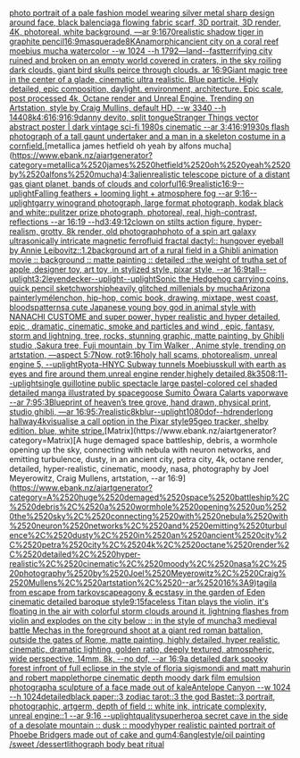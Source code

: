 [photo portrait of a pale fashion model wearing silver metal sharp design around face, black balenciaga flowing fabric scarf, 3D portrait, 3D render, 4K, photoreal, white background, —ar 9:16](https://www.ebank.nz/aiartgenerator?category=photo%2520portrait%2520of%2520a%2520pale%2520fashion%2520model%2520wearing%2520silver%2520metal%2520sharp%2520design%2520around%2520face%2C%2520black%2520balenciaga%2520flowing%2520fabric%2520scarf%2C%25203D%2520portrait%2C%25203D%2520render%2C%25204K%2C%2520photoreal%2C%2520white%2520background%2C%2520%E2%80%94ar%25209%3A16)[70](https://www.ebank.nz/aiartgenerator?category=70)[realistic shadow tiger in graphite pencil](https://www.ebank.nz/aiartgenerator?category=realistic%2520shadow%2520tiger%2520in%2520graphite%2520pencil)[16:9](https://www.ebank.nz/aiartgenerator?category=16%3A9)[masquerade](https://www.ebank.nz/aiartgenerator?category=masquerade)[8K](https://www.ebank.nz/aiartgenerator?category=8K)[Anamorphic](https://www.ebank.nz/aiartgenerator?category=Anamorphic)[](https://www.ebank.nz/aiartgenerator?category=)[ancient city on a coral reef moebius mucha watercolor --w 1024 --h 1792](https://www.ebank.nz/aiartgenerator?category=ancient%2520city%2520on%2520a%2520coral%2520reef%2520moebius%2520mucha%2520watercolor%2520--w%25201024%2520--h%25201792)[—land](https://www.ebank.nz/aiartgenerator?category=%E2%80%94land)[--fast](https://www.ebank.nz/aiartgenerator?category=--fast)[terrifying city ruined and broken on an empty world covered in craters, in the sky roiling dark clouds, giant bird skulls peirce through clouds. ar 16:9](https://www.ebank.nz/aiartgenerator?category=terrifying%2520city%2520ruined%2520and%2520broken%2520on%2520an%2520empty%2520world%2520covered%2520in%2520craters%2C%2520in%2520the%2520sky%2520roiling%2520dark%2520clouds%2C%2520giant%2520bird%2520skulls%2520peirce%2520through%2520clouds.%2520ar%252016%3A9)[Giant magic tree in the center of a glade, cinematic ultra realistic. Blue particle. Higly detailed, epic composition, daylight. environment, architecture. Epic scale, post processed 4k, Octane render and Unreal Engine. Trending on Artstation, style by Craig Mullins, default HD, --w 3340 --h 1440](https://www.ebank.nz/aiartgenerator?category=Giant%2520magic%2520tree%2520in%2520the%2520center%2520of%2520a%2520glade%2C%2520cinematic%2520ultra%2520realistic.%2520Blue%2520particle.%2520Higly%2520detailed%2C%2520epic%2520composition%2C%2520daylight.%2520environment%2C%2520architecture.%2520Epic%2520scale%2C%2520post%2520processed%25204k%2C%2520Octane%2520render%2520and%2520Unreal%2520Engine.%2520Trending%2520on%2520Artstation%2C%2520style%2520by%2520Craig%2520Mullins%2C%2520default%2520HD%2C%2520--w%25203340%2520--h%25201440)[8k](https://www.ebank.nz/aiartgenerator?category=8k)[4:6](https://www.ebank.nz/aiartgenerator?category=4%3A6)[16:9](https://www.ebank.nz/aiartgenerator?category=16%3A9)[16:9](https://www.ebank.nz/aiartgenerator?category=16%3A9)[danny devito, split tongue](https://www.ebank.nz/aiartgenerator?category=danny%2520devito%2C%2520split%2520tongue)[Stranger Things vector abstract poster | dark vintage sci-fi 1980s cinematic --ar 3:4](https://www.ebank.nz/aiartgenerator?category=Stranger%2520Things%2520vector%2520abstract%2520poster%2520%7C%2520dark%2520vintage%2520sci-fi%25201980s%2520cinematic%2520--ar%25203%3A4)[16:9](https://www.ebank.nz/aiartgenerator?category=16%3A9)[1930s flash photograph of a tall gaunt undertaker and a man in a skeleton costume in a cornfield.](https://www.ebank.nz/aiartgenerator?category=1930s%2520flash%2520photograph%2520of%2520a%2520tall%2520gaunt%2520undertaker%2520and%2520a%2520man%2520in%2520a%2520skeleton%2520costume%2520in%2520a%2520cornfield.)[metallica james hetfield oh yeah by alfons mucha](https://www.ebank.nz/aiartgenerator?category=metallica%2520james%2520hetfield%2520oh%2520yeah%2520by%2520alfons%2520mucha)[4:3](https://www.ebank.nz/aiartgenerator?category=4%3A3)[alien](https://www.ebank.nz/aiartgenerator?category=alien)[realistic telescope picture of a distant gas giant planet, bands of clouds and colorful](https://www.ebank.nz/aiartgenerator?category=realistic%2520telescope%2520picture%2520of%2520a%2520distant%2520gas%2520giant%2520planet%2C%2520bands%2520of%2520clouds%2520and%2520colorful)[16:9](https://www.ebank.nz/aiartgenerator?category=16%3A9)[realistic](https://www.ebank.nz/aiartgenerator?category=realistic)[16:9](https://www.ebank.nz/aiartgenerator?category=16%3A9)[--uplight](https://www.ebank.nz/aiartgenerator?category=--uplight)[Falling feathers + looming light + atmosphere fog --ar 9:16](https://www.ebank.nz/aiartgenerator?category=Falling%2520feathers%2520%2B%2520looming%2520light%2520%2B%2520atmosphere%2520fog%2520--ar%25209%3A16)[--uplight](https://www.ebank.nz/aiartgenerator?category=--uplight)[garry winogrand photograph, large format photograph, kodak black and white::pulitzer prize photograph, photoreal, real, high-contrast, reflections --ar 16:19 --hd](https://www.ebank.nz/aiartgenerator?category=garry%2520winogrand%2520photograph%2C%2520large%2520format%2520photograph%2C%2520kodak%2520black%2520and%2520white%3A%3Apulitzer%2520prize%2520photograph%2C%2520photoreal%2C%2520real%2C%2520high-contrast%2C%2520reflections%2520--ar%252016%3A19%2520--hd)[3:4](https://www.ebank.nz/aiartgenerator?category=3%3A4)[9:12](https://www.ebank.nz/aiartgenerator?category=9%3A12)[clown on stilts action figure, hyper-realism, grotty, 8k render, old photograph](https://www.ebank.nz/aiartgenerator?category=clown%2520on%2520stilts%2520action%2520figure%2C%2520hyper-realism%2C%2520grotty%2C%25208k%2520render%2C%2520old%2520photograph)[photo of a spin art galaxy ultrasonically intricate magnetic ferrofluid fractal dactyl:: hungover eyeball by Annie Leibovitz::1.2](https://www.ebank.nz/aiartgenerator?category=photo%2520of%2520a%2520spin%2520art%2520galaxy%2520ultrasonically%2520intricate%2520magnetic%2520ferrofluid%2520fractal%2520dactyl%3A%3A%2520hungover%2520eyeball%2520by%2520Annie%2520Leibovitz%3A%3A1.2)[background art of a rural field in a Ghibli animation movie :: background :: matte painting :: detailed ::](https://www.ebank.nz/aiartgenerator?category=background%2520art%2520of%2520a%2520rural%2520field%2520in%2520a%2520Ghibli%2520animation%2520movie%2520%3A%3A%2520background%2520%3A%3A%2520matte%2520painting%2520%3A%3A%2520detailed%2520%3A%3A)[the weight of truth](https://www.ebank.nz/aiartgenerator?category=the%2520weight%2520of%2520truth)[a set of apple ,designer toy, art toy ,in stylized style, pixar style, --ar 16:9](https://www.ebank.nz/aiartgenerator?category=a%2520set%2520of%2520apple%2520%2Cdesigner%2520toy%2C%2520art%2520toy%2520%2Cin%2520stylized%2520style%2C%2520pixar%2520style%2C%2520--ar%252016%3A9)[tall](https://www.ebank.nz/aiartgenerator?category=tall)[--uplight](https://www.ebank.nz/aiartgenerator?category=--uplight)[3:2](https://www.ebank.nz/aiartgenerator?category=3%3A2)[leyendecker](https://www.ebank.nz/aiartgenerator?category=leyendecker)[--uplight](https://www.ebank.nz/aiartgenerator?category=--uplight)[--uplight](https://www.ebank.nz/aiartgenerator?category=--uplight)[Sonic the Hedgehog carrying coins, quick pencil sketch](https://www.ebank.nz/aiartgenerator?category=Sonic%2520the%2520Hedgehog%2520carrying%2520coins%2C%2520quick%2520pencil%2520sketch)[worship](https://www.ebank.nz/aiartgenerator?category=worship)[heavily glitched millenials by mucha](https://www.ebank.nz/aiartgenerator?category=heavily%2520glitched%2520millenials%2520by%2520mucha)[Arizona painterly](https://www.ebank.nz/aiartgenerator?category=Arizona%2520painterly)[mélenchon, hip-hop, comic book, drawing, mixtape, west coast, bloods](https://www.ebank.nz/aiartgenerator?category=m%C3%A9lenchon%2C%2520hip-hop%2C%2520comic%2520book%2C%2520drawing%2C%2520mixtape%2C%2520west%2520coast%2C%2520bloods)[patterns](https://www.ebank.nz/aiartgenerator?category=patterns)[a cute Japanese young boy god in animal style with NANACHI CUSTOME and super power, hyper realistic and hyper detailed, epic , dramatic, cinematic, smoke and particles and wind , epic, fantasy, storm and lightning, tree, rocks, stunning graphic, matte painting, by Ghibli studio ,Sakura tree, Fuji mountain ,by Tim Walker , Anime style, trending on artstation, —aspect 5:7](https://www.ebank.nz/aiartgenerator?category=a%2520cute%2520Japanese%2520young%2520boy%2520god%2520in%2520animal%2520style%2520with%2520NANACHI%2520CUSTOME%2520and%2520super%2520power%2C%2520hyper%2520realistic%2520and%2520hyper%2520detailed%2C%2520epic%2520%2C%2520dramatic%2C%2520cinematic%2C%2520smoke%2520and%2520particles%2520and%2520wind%2520%2C%2520epic%2C%2520fantasy%2C%2520storm%2520and%2520lightning%2C%2520tree%2C%2520rocks%2C%2520stunning%2520graphic%2C%2520matte%2520painting%2C%2520by%2520Ghibli%2520studio%2520%2CSakura%2520tree%2C%2520Fuji%2520mountain%2520%2Cby%2520Tim%2520Walker%2520%2C%2520Anime%2520style%2C%2520trending%2520on%2520artstation%2C%2520%E2%80%94aspect%25205%3A7)[Now, rot](https://www.ebank.nz/aiartgenerator?category=Now%2C%2520rot)[9:16](https://www.ebank.nz/aiartgenerator?category=9%3A16)[holy hall scams, photorealism, unreal engine 5, --uplight](https://www.ebank.nz/aiartgenerator?category=holy%2520hall%2520scams%2C%2520photorealism%2C%2520unreal%2520engine%25205%2C%2520--uplight)[Ryota-H](https://www.ebank.nz/aiartgenerator?category=Ryota-H)[NYC  Subway tunnels  Moebius](https://www.ebank.nz/aiartgenerator?category=NYC%2520%2520Subway%2520tunnels%2520%2520Moebius)[skull with earth as eyes and fire around them,unreal engine render,highely detailed,8k](https://www.ebank.nz/aiartgenerator?category=skull%2520with%2520earth%2520as%2520eyes%2520and%2520fire%2520around%2520them%2Cunreal%2520engine%2520render%2Chighely%2520detailed%2C8k)[350](https://www.ebank.nz/aiartgenerator?category=350)[8:11](https://www.ebank.nz/aiartgenerator?category=8%3A11)[--uplight](https://www.ebank.nz/aiartgenerator?category=--uplight)[single guillotine public spectacle large pastel-colored cel shaded detailed manga illustrated by spacegoose Sumito Ōwara Calarts vaporwave --ar 7:9](https://www.ebank.nz/aiartgenerator?category=single%2520guillotine%2520public%2520spectacle%2520large%2520pastel-colored%2520cel%2520shaded%2520detailed%2520manga%2520illustrated%2520by%2520spacegoose%2520Sumito%2520%C5%8Cwara%2520Calarts%2520vaporwave%2520--ar%25207%3A9)[5:3](https://www.ebank.nz/aiartgenerator?category=5%3A3)[Blueprint of heaven’s tree grove, hand drawn, physical print, studio ghibli, —ar 16:9](https://www.ebank.nz/aiartgenerator?category=Blueprint%2520of%2520heaven%E2%80%99s%2520tree%2520grove%2C%2520hand%2520drawn%2C%2520physical%2520print%2C%2520studio%2520ghibli%2C%2520%E2%80%94ar%252016%3A9)[5:7](https://www.ebank.nz/aiartgenerator?category=5%3A7)[realistic](https://www.ebank.nz/aiartgenerator?category=realistic)[8k](https://www.ebank.nz/aiartgenerator?category=8k)[blur](https://www.ebank.nz/aiartgenerator?category=blur)[--uplight](https://www.ebank.nz/aiartgenerator?category=--uplight)[1080](https://www.ebank.nz/aiartgenerator?category=1080)[dof](https://www.ebank.nz/aiartgenerator?category=dof)[--hd](https://www.ebank.nz/aiartgenerator?category=--hd)[render](https://www.ebank.nz/aiartgenerator?category=render)[long hallway](https://www.ebank.nz/aiartgenerator?category=long%2520hallway)[4k](https://www.ebank.nz/aiartgenerator?category=4k)[visualise a call option in the Pixar style](https://www.ebank.nz/aiartgenerator?category=visualise%2520a%2520call%2520option%2520in%2520the%2520Pixar%2520style)[95](https://www.ebank.nz/aiartgenerator?category=95)[geo tracker, shelby edition. blue, white stripe.](https://www.ebank.nz/aiartgenerator?category=geo%2520tracker%2C%2520shelby%2520edition.%2520blue%2C%2520white%2520stripe.)[Matrix](https://www.ebank.nz/aiartgenerator?category=Matrix)[A huge demaged space battleship, debris, a wormhole opening up the sky, connecting with nebula with neuron networks, and emitting turbulence, dusty, in an ancient city, petra city, 4k, octane render, detailed, hyper-realistic, cinematic, moody, nasa, photography by Joel Meyerowitz, Craig Mullens, artstation, --ar 16:9](https://www.ebank.nz/aiartgenerator?category=A%2520huge%2520demaged%2520space%2520battleship%2C%2520debris%2C%2520a%2520wormhole%2520opening%2520up%2520the%2520sky%2C%2520connecting%2520with%2520nebula%2520with%2520neuron%2520networks%2C%2520and%2520emitting%2520turbulence%2C%2520dusty%2C%2520in%2520an%2520ancient%2520city%2C%2520petra%2520city%2C%25204k%2C%2520octane%2520render%2C%2520detailed%2C%2520hyper-realistic%2C%2520cinematic%2C%2520moody%2C%2520nasa%2C%2520photography%2520by%2520Joel%2520Meyerowitz%2C%2520Craig%2520Mullens%2C%2520artstation%2C%2520--ar%252016%3A9)[tagila from escape from tarkov](https://www.ebank.nz/aiartgenerator?category=tagila%2520from%2520escape%2520from%2520tarkov)[scape](https://www.ebank.nz/aiartgenerator?category=scape)[agony & ecstasy in the garden of Eden cinematic detailed baroque style](https://www.ebank.nz/aiartgenerator?category=agony%2520%26%2520ecstasy%2520in%2520the%2520garden%2520of%2520Eden%2520cinematic%2520detailed%2520baroque%2520style)[9:15](https://www.ebank.nz/aiartgenerator?category=9%3A15)[faceless Titan plays the violin, it's floating in the air with colorful storm clouds around it, lightning flashes from violin and explodes on the city below :: in the style of muncha](https://www.ebank.nz/aiartgenerator?category=faceless%2520Titan%2520plays%2520the%2520violin%2C%2520it%27s%2520floating%2520in%2520the%2520air%2520with%2520colorful%2520storm%2520clouds%2520around%2520it%2C%2520lightning%2520flashes%2520from%2520violin%2520and%2520explodes%2520on%2520the%2520city%2520below%2520%3A%3A%2520in%2520the%2520style%2520of%2520muncha)[3 medieval battle Mechas in the foreground shoot at a giant red roman battalion, outside the gates of Rome, matte painting, highly detailed, hyper realistic, cinematic, dramatic lighting, golden ratio, deeply textured, atmospheric, wide perspective, 14mm, 8k, --no dof, --ar 16:9](https://www.ebank.nz/aiartgenerator?category=3%2520medieval%2520battle%2520Mechas%2520in%2520the%2520foreground%2520shoot%2520at%2520a%2520giant%2520red%2520roman%2520battalion%2C%2520outside%2520the%2520gates%2520of%2520Rome%2C%2520matte%2520painting%2C%2520highly%2520detailed%2C%2520hyper%2520realistic%2C%2520cinematic%2C%2520dramatic%2520lighting%2C%2520golden%2520ratio%2C%2520deeply%2520textured%2C%2520atmospheric%2C%2520wide%2520perspective%2C%252014mm%2C%25208k%2C%2520--no%2520dof%2C%2520--ar%252016%3A9)[a detailed dark spooky forest infront of full eclipse in the style of floria sigismondi and matt mahurin and robert mapplethorpe cinematic depth moody dark film emulsion photograph](https://www.ebank.nz/aiartgenerator?category=a%2520detailed%2520dark%2520spooky%2520forest%2520infront%2520of%2520full%2520eclipse%2520in%2520the%2520style%2520of%2520floria%2520sigismondi%2520and%2520matt%2520mahurin%2520and%2520robert%2520mapplethorpe%2520cinematic%2520depth%2520moody%2520dark%2520film%2520emulsion%2520photograph)[a sculpture of a face made out of kale](https://www.ebank.nz/aiartgenerator?category=a%2520sculpture%2520of%2520a%2520face%2520made%2520out%2520of%2520kale)[Antelope Canyon --w 1024 --h 1024](https://www.ebank.nz/aiartgenerator?category=Antelope%2520Canyon%2520--w%25201024%2520--h%25201024)[detailed](https://www.ebank.nz/aiartgenerator?category=detailed)[black paper::3 zodiac tarot::3 the god Bastet::3 portrait, photographic, artgerm, depth of field :: white ink, intricate complexity, unreal engine::1 --ar 9:16 --uplight](https://www.ebank.nz/aiartgenerator?category=black%2520paper%3A%3A3%2520zodiac%2520tarot%3A%3A3%2520the%2520god%2520Bastet%3A%3A3%2520portrait%2C%2520photographic%2C%2520artgerm%2C%2520depth%2520of%2520field%2520%3A%3A%2520white%2520ink%2C%2520intricate%2520complexity%2C%2520unreal%2520engine%3A%3A1%2520--ar%25209%3A16%2520--uplight)[quality](https://www.ebank.nz/aiartgenerator?category=quality)[superhero](https://www.ebank.nz/aiartgenerator?category=superhero)[a secret cave in the side of a desolate mountain :: dusk :: moody](https://www.ebank.nz/aiartgenerator?category=a%2520secret%2520cave%2520in%2520the%2520side%2520of%2520a%2520desolate%2520mountain%2520%3A%3A%2520dusk%2520%3A%3A%2520moody)[hyper realistic painted portrait of Phoebe Bridgers made out of cake and gum](https://www.ebank.nz/aiartgenerator?category=hyper%2520realistic%2520painted%2520portrait%2520of%2520Phoebe%2520Bridgers%2520made%2520out%2520of%2520cake%2520and%2520gum)[4:6](https://www.ebank.nz/aiartgenerator?category=4%3A6)[angle](https://www.ebank.nz/aiartgenerator?category=angle)[style](https://www.ebank.nz/aiartgenerator?category=style)[/oil painting /sweet /dessert](https://www.ebank.nz/aiartgenerator?category=/oil%2520painting%2520/sweet%2520/dessert)[lithograph body beat ritual](https://www.ebank.nz/aiartgenerator?category=lithograph%2520body%2520beat%2520ritual)
